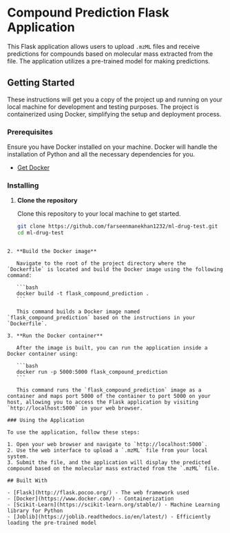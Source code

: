# Compound Prediction Flask Application

This Flask application allows users to upload `.mzML` files and receive predictions for compounds based on molecular mass extracted from the file. The application utilizes a pre-trained model for making predictions.

## Getting Started

These instructions will get you a copy of the project up and running on your local machine for development and testing purposes. The project is containerized using Docker, simplifying the setup and deployment process.

### Prerequisites

Ensure you have Docker installed on your machine. Docker will handle the installation of Python and all the necessary dependencies for you.

- [Get Docker](https://docs.docker.com/get-docker/)

### Installing

1. **Clone the repository**

   Clone this repository to your local machine to get started.

   ```bash
   git clone https://github.com/farseenmanekhan1232/ml-drug-test.git
   cd ml-drug-test
   ```

````

2. **Build the Docker image**

   Navigate to the root of the project directory where the `Dockerfile` is located and build the Docker image using the following command:

   ```bash
   docker build -t flask_compound_prediction .
   ```

   This command builds a Docker image named `flask_compound_prediction` based on the instructions in your `Dockerfile`.

3. **Run the Docker container**

   After the image is built, you can run the application inside a Docker container using:

   ```bash
   docker run -p 5000:5000 flask_compound_prediction
   ```

   This command runs the `flask_compound_prediction` image as a container and maps port 5000 of the container to port 5000 on your host, allowing you to access the Flask application by visiting `http://localhost:5000` in your web browser.

### Using the Application

To use the application, follow these steps:

1. Open your web browser and navigate to `http://localhost:5000`.
2. Use the web interface to upload a `.mzML` file from your local system.
3. Submit the file, and the application will display the predicted compound based on the molecular mass extracted from the `.mzML` file.

## Built With

- [Flask](http://flask.pocoo.org/) - The web framework used
- [Docker](https://www.docker.com/) - Containerization
- [Scikit-Learn](https://scikit-learn.org/stable/) - Machine Learning library for Python
- [Joblib](https://joblib.readthedocs.io/en/latest/) - Efficiently loading the pre-trained model
````
